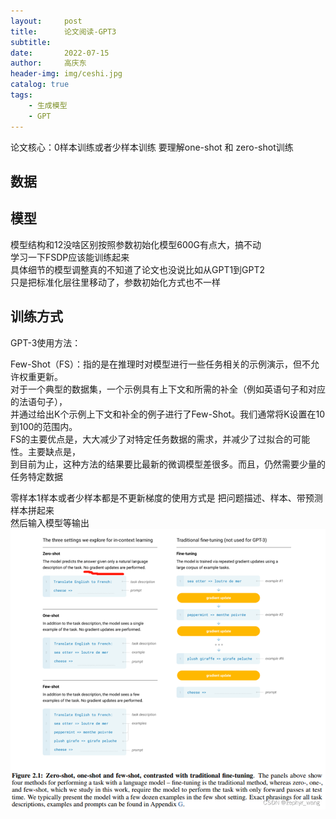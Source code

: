 ```yaml
---
layout:     post
title:      论文阅读-GPT3
subtitle:   
date:       2022-07-15
author:     高庆东
header-img: img/ceshi.jpg
catalog: true
tags:
    - 生成模型
    - GPT
---
```



论文核心：0样本训练或者少样本训练 要理解one-shot 和 zero-shot训练
## 数据

## 模型
模型结构和12没啥区别按照参数初始化模型600G有点大，搞不动  
学习一下FSDP应该能训练起来  
具体细节的模型调整真的不知道了论文也没说比如从GPT1到GPT2  
只是把标准化层往里移动了，参数初始化方式也不一样

## 训练方式
GPT-3使用方法：

Few-Shot（FS）：指的是在推理时对模型进行一些任务相关的示例演示，但不允许权重更新。  
对于一个典型的数据集，一个示例具有上下文和所需的补全（例如英语句子和对应的法语句子），  
并通过给出K个示例上下文和补全的例子进行了Few-Shot。我们通常将K设置在10到100的范围内。  
FS的主要优点是，大大减少了对特定任务数据的需求，并减少了过拟合的可能性。主要缺点是，  
到目前为止，这种方法的结果要比最新的微调模型差很多。而且，仍然需要少量的任务特定数据

零样本1样本或者少样本都是不更新梯度的使用方式是 把问题描述、样本、带预测样本拼起来  
然后输入模型等输出
![GPT3](/img/20230313/gpt3.png)

